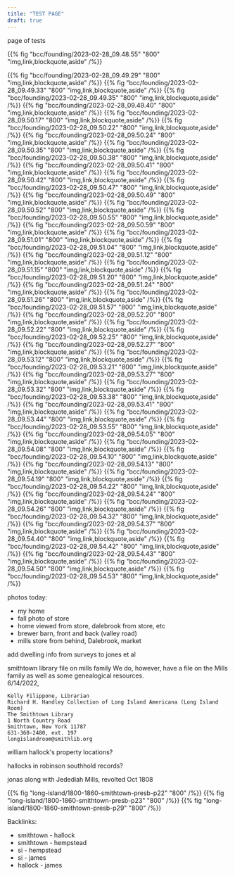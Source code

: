 ```yaml
---
title: "TEST PAGE"
draft: true
---
```


page of tests

<!--more-->

{{% fig "bcc/founding/2023-02-28_09.48.55" "800" "img,link,blockquote,aside" /%}}

{{% fig "bcc/founding/2023-02-28_09.49.29" "800" "img,link,blockquote,aside" /%}}
{{% fig "bcc/founding/2023-02-28_09.49.33" "800" "img,link,blockquote,aside" /%}}
{{% fig "bcc/founding/2023-02-28_09.49.35" "800" "img,link,blockquote,aside" /%}}
{{% fig "bcc/founding/2023-02-28_09.49.40" "800" "img,link,blockquote,aside" /%}}
{{% fig "bcc/founding/2023-02-28_09.50.17" "800" "img,link,blockquote,aside" /%}}
{{% fig "bcc/founding/2023-02-28_09.50.22" "800" "img,link,blockquote,aside" /%}}
{{% fig "bcc/founding/2023-02-28_09.50.24" "800" "img,link,blockquote,aside" /%}}
{{% fig "bcc/founding/2023-02-28_09.50.35" "800" "img,link,blockquote,aside" /%}}
{{% fig "bcc/founding/2023-02-28_09.50.38" "800" "img,link,blockquote,aside" /%}}
{{% fig "bcc/founding/2023-02-28_09.50.41" "800" "img,link,blockquote,aside" /%}}
{{% fig "bcc/founding/2023-02-28_09.50.42" "800" "img,link,blockquote,aside" /%}}
{{% fig "bcc/founding/2023-02-28_09.50.47" "800" "img,link,blockquote,aside" /%}}
{{% fig "bcc/founding/2023-02-28_09.50.49" "800" "img,link,blockquote,aside" /%}}
{{% fig "bcc/founding/2023-02-28_09.50.52" "800" "img,link,blockquote,aside" /%}}
{{% fig "bcc/founding/2023-02-28_09.50.55" "800" "img,link,blockquote,aside" /%}}
{{% fig "bcc/founding/2023-02-28_09.50.59" "800" "img,link,blockquote,aside" /%}}
{{% fig "bcc/founding/2023-02-28_09.51.01" "800" "img,link,blockquote,aside" /%}}
{{% fig "bcc/founding/2023-02-28_09.51.04" "800" "img,link,blockquote,aside" /%}}
{{% fig "bcc/founding/2023-02-28_09.51.12" "800" "img,link,blockquote,aside" /%}}
{{% fig "bcc/founding/2023-02-28_09.51.15" "800" "img,link,blockquote,aside" /%}}
{{% fig "bcc/founding/2023-02-28_09.51.20" "800" "img,link,blockquote,aside" /%}}
{{% fig "bcc/founding/2023-02-28_09.51.24" "800" "img,link,blockquote,aside" /%}}
{{% fig "bcc/founding/2023-02-28_09.51.26" "800" "img,link,blockquote,aside" /%}}
{{% fig "bcc/founding/2023-02-28_09.51.57" "800" "img,link,blockquote,aside" /%}}
{{% fig "bcc/founding/2023-02-28_09.52.20" "800" "img,link,blockquote,aside" /%}}
{{% fig "bcc/founding/2023-02-28_09.52.22" "800" "img,link,blockquote,aside" /%}}
{{% fig "bcc/founding/2023-02-28_09.52.25" "800" "img,link,blockquote,aside" /%}}
{{% fig "bcc/founding/2023-02-28_09.52.27" "800" "img,link,blockquote,aside" /%}}
{{% fig "bcc/founding/2023-02-28_09.53.12" "800" "img,link,blockquote,aside" /%}}
{{% fig "bcc/founding/2023-02-28_09.53.21" "800" "img,link,blockquote,aside" /%}}
{{% fig "bcc/founding/2023-02-28_09.53.27" "800" "img,link,blockquote,aside" /%}}
{{% fig "bcc/founding/2023-02-28_09.53.32" "800" "img,link,blockquote,aside" /%}}
{{% fig "bcc/founding/2023-02-28_09.53.38" "800" "img,link,blockquote,aside" /%}}
{{% fig "bcc/founding/2023-02-28_09.53.41" "800" "img,link,blockquote,aside" /%}}
{{% fig "bcc/founding/2023-02-28_09.53.44" "800" "img,link,blockquote,aside" /%}}
{{% fig "bcc/founding/2023-02-28_09.53.55" "800" "img,link,blockquote,aside" /%}}
{{% fig "bcc/founding/2023-02-28_09.54.05" "800" "img,link,blockquote,aside" /%}}
{{% fig "bcc/founding/2023-02-28_09.54.08" "800" "img,link,blockquote,aside" /%}}
{{% fig "bcc/founding/2023-02-28_09.54.10" "800" "img,link,blockquote,aside" /%}}
{{% fig "bcc/founding/2023-02-28_09.54.13" "800" "img,link,blockquote,aside" /%}}
{{% fig "bcc/founding/2023-02-28_09.54.19" "800" "img,link,blockquote,aside" /%}}
{{% fig "bcc/founding/2023-02-28_09.54.22" "800" "img,link,blockquote,aside" /%}}
{{% fig "bcc/founding/2023-02-28_09.54.24" "800" "img,link,blockquote,aside" /%}}
{{% fig "bcc/founding/2023-02-28_09.54.26" "800" "img,link,blockquote,aside" /%}}
{{% fig "bcc/founding/2023-02-28_09.54.32" "800" "img,link,blockquote,aside" /%}}
{{% fig "bcc/founding/2023-02-28_09.54.37" "800" "img,link,blockquote,aside" /%}}
{{% fig "bcc/founding/2023-02-28_09.54.40" "800" "img,link,blockquote,aside" /%}}
{{% fig "bcc/founding/2023-02-28_09.54.42" "800" "img,link,blockquote,aside" /%}}
{{% fig "bcc/founding/2023-02-28_09.54.43" "800" "img,link,blockquote,aside" /%}}
{{% fig "bcc/founding/2023-02-28_09.54.50" "800" "img,link,blockquote,aside" /%}}
{{% fig "bcc/founding/2023-02-28_09.54.53" "800" "img,link,blockquote,aside" /%}}

 
photos today:
  - my home
  - fall photo of store
  - home viewed from store, dalebrook from store, etc
  - brewer barn, front and back (valley road)
  - mills store from behind, Dalebrook, market



add dwelling info from surveys to jones et al

smithtown library file on mills family
  We do, however, have a file on the Mills family as well as some genealogical resources.  
  6/14/2022,  
  
    Kelly Filippone, Librarian
    Richard H. Handley Collection of Long Island Americana (Long Island Room)
    The Smithtown Library
    1 North Country Road
    Smithtown, New York 11787
    631-360-2480, ext. 197
    longislandroom@smithlib.org


william hallock's property locations?

hallocks in robinson southhold records?

jonas along with Jedediah Mills, revolted Oct 1808

{{% fig "long-island/1800-1860-smithtown-presb-p22" "800" /%}}
{{% fig "long-island/1800-1860-smithtown-presb-p23" "800" /%}}
{{% fig "long-island/1800-1860-smithtown-presb-p29" "800" /%}}

Backlinks:

  - smithtown - hallock
  - smithtown - hempstead
  - si - hempstead
  - si - james
  - hallock - james


